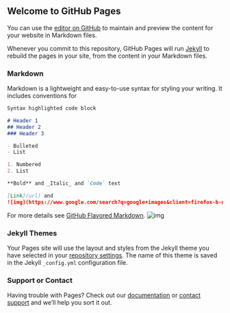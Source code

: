 ## Welcome to GitHub Pages

You can use the [editor on GitHub](https://github.com/anubhav221/virtual-paint/edit/gh-pages/index.md) to maintain and preview the content for your website in Markdown files.

Whenever you commit to this repository, GitHub Pages will run [Jekyll](https://jekyllrb.com/) to rebuild the pages in your site, from the content in your Markdown files.

### Markdown

Markdown is a lightweight and easy-to-use syntax for styling your writing. It includes conventions for

```markdown
Syntax highlighted code block

# Header 1
## Header 2
### Header 3

- Bulleted
- List

1. Numbered
2. List

**Bold** and _Italic_ and `Code` text

[Link](url) and 
![img](https://www.google.com/search?q=google+images&client=firefox-b-d&source=lnms&tbm=isch&sa=X&ved=2ahUKEwjmwrPznebuAhVHdCsKHc2-DwwQ_AUoAXoECBAQAw&biw=1536&bih=750#imgrc=BIK0F0M8nYFvKM&imgdii=SzNMCnVnnCXveM)
```

For more details see [GitHub Flavored Markdown](https://guides.github.com/features/mastering-markdown/).
![img](https://images.app.goo.gl/ZmZuWsskzpLik4k2A)

### Jekyll Themes

Your Pages site will use the layout and styles from the Jekyll theme you have selected in your [repository settings](https://github.com/anubhav221/virtual-paint/settings). The name of this theme is saved in the Jekyll `_config.yml` configuration file.

### Support or Contact

Having trouble with Pages? Check out our [documentation](https://docs.github.com/categories/github-pages-basics/) or [contact support](https://support.github.com/contact) and we’ll help you sort it out.
